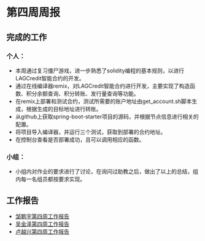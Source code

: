 # 第四周周报 

## 完成的工作

### 个人：

* 本周通过复习僵尸游戏，进一步熟悉了solidity编程的基本规则，以进行LAGCredit智能合约的开发。
* 通过在线编译器remix，对LAGCredit智能合约进行开发，主要实现了构造函数、积分余额查询、积分转账、发行量查询等功能。
* 在remix上部署和测试合约，测试所需要的账户地址由get_account.sh脚本生成，根据生成的目标地址进行转账。
* 从github上获取spring-boot-starter项目的源码，并根据节点信息进行相关的配置。
* 将项目导入编译器，并运行三个测试，获取到部署的合约地址。
* 在控制台查看是否部署成功，且可以调用相应的函数。

 

### 小组：

* 小组内对作业的要求进行了讨论，在询问过助教之后，做出了以上的总结，组内每一名组员都按要求实现。

  



## 工作报告

* [邹鹏宇第四周工作报告](https://github.com/2019-scut-practical-training-team/webank/blob/dev/day2/邹鹏宇/weekly_reprot4.md)
* [吴金泽第四周工作报告](https://github.com/2019-scut-practical-training-team/webank/blob/dev/day2/吴金泽/weekly_report4.md)
* [卢越兴第四周工作报告](https://github.com/2019-scut-practical-training-team/webank/blob/dev/day2/%E5%8D%A2%E8%B6%8A%E5%85%B4/week4_report.md)
